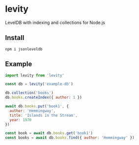 # levity

LevelDB with indexing and collections for Node.js

## Install

```
npm i jsonleveldb
```

## Example

```js
import levity from 'levity'

const db = levity('example-db')

db.collection('books')  
db.books.createIndex({ author: 1 })

await db.books.put('book1', { 
  author: 'Hemmingway', 
  title: 'Islands in the Stream',
  year: 1970
})

const book = await db.books.get('book1')
const books = await db.books.find({ author: 'Hemmingway' })
```
